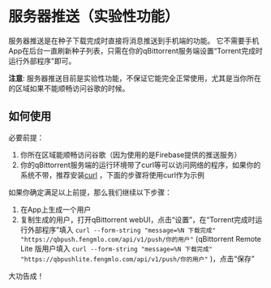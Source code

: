 # 服务器推送（实验性功能）
服务器推送是在种子下载完成时直接将消息推送到手机端的功能。 它不需要手机App在后台一直刷新种子列表，只需在你的qBittorrent服务端设置“Torrent完成时运行外部程序”即可。

**注意**: 
服务器推送目前是实验性功能，不保证它能完全正常使用，尤其是当你所在的区域如果不能顺畅访问谷歌的时候。

## 如何使用
必要前提：
1. 你所在区域能顺畅访问谷歌（因为使用的是Firebase提供的推送服务）
2. 你的qBittorrent服务端的运行环境带了curl等可以访问网络的程序，如果你的系统不带，推荐安装[curl](https://curl.se/) ，下面的步骤将使用curl作为示例

如果你确定满足以上前提，那么我们继续以下步骤：
1. 在App上生成一个用户
2. 复制生成的用户，打开qBittorrent webUI，点击“设置”，在“Torrent完成时运行外部程序”填入 `curl --form-string "message=%N 下载完成" "https://qbpush.fengmlo.com/api/v1/push/你的用户"` (qBittorrent Remote Lite 版用户填入 `curl --form-string "message=%N 下载完成" "https://qbpushlite.fengmlo.com/api/v1/push/你的用户"` )，点击“保存”

大功告成！